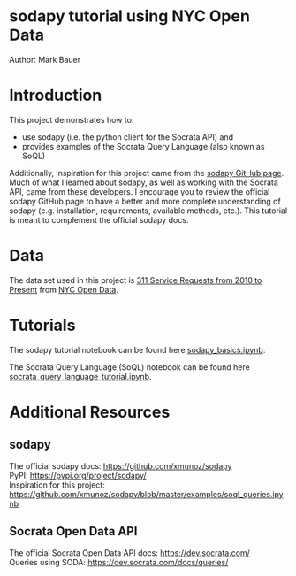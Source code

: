 # sodapy tutorial using NYC Open Data  
Author: Mark Bauer

# Introduction  
This project demonstrates how to:  
- use sodapy (i.e. the python client for the Socrata API) and  
- provides examples of the Socrata Query Language (also known as SoQL) 

Additionally, inspiration for this project came from the [sodapy GitHub page](https://github.com/xmunoz/sodapy). Much of what I learned about sodapy, as well as working with the Socrata API, came from these developers. I encourage you to review the official sodapy GitHub page to have a better and more complete understanding of sodapy (e.g. installation, requirements, available methods, etc.). This tutorial is meant to complement the official sodapy docs.

# Data  
The data set used in this project is [311 Service Requests from 2010 to Present](https://nycopendata.socrata.com/Social-Services/311-Service-Requests-from-2010-to-Present/erm2-nwe9) from [NYC Open Data](https://opendata.cityofnewyork.us/).

# Tutorials  
The sodapy tutorial notebook can be found here [sodapy_basics.ipynb](https://github.com/mebauer/sodapy-tutorial-nyc-open-data/blob/main/sodapy_basics.ipynb).

The Socrata Query Language (SoQL) notebook can be found here [socrata_query_language_tutorial.ipynb](https://github.com/mebauer/sodapy-tutorial-nyc-open-data/blob/main/socrata_query_language_tutorial.ipynb).

# Additional Resources  

## sodapy  
The official sodapy docs: https://github.com/xmunoz/sodapy  
PyPI: https://pypi.org/project/sodapy/  
Inspiration for this project: https://github.com/xmunoz/sodapy/blob/master/examples/soql_queries.ipynb

## Socrata Open Data API  
The official Socrata Open Data API docs: https://dev.socrata.com/  
Queries using SODA: https://dev.socrata.com/docs/queries/

